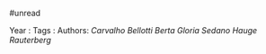 \#unread

Year   :
Tags   :
Authors: *Carvalho* *Bellotti* *Berta* *Gloria* *Sedano* *Hauge* *Rauterberg*
